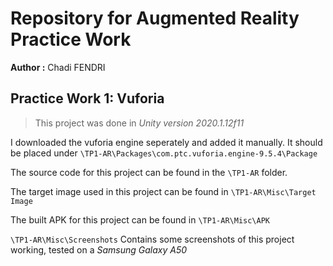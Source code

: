 # Repository for Augmented Reality Practice Work

**Author :** Chadi FENDRI

## Practice Work 1: Vuforia
> This project was done in *Unity version 2020.1.12f11*

I downloaded the vuforia engine seperately and added it manually. It should be placed under `\TP1-AR\Packages\com.ptc.vuforia.engine-9.5.4\Package`

The source code for this project can be found in the `\TP1-AR` folder.

The target image used in this project can be found in `\TP1-AR\Misc\Target Image`

The built APK for this project can be found in `\TP1-AR\Misc\APK`

`\TP1-AR\Misc\Screenshots` Contains some screenshots of this project working, tested on a *Samsung Galaxy A50*